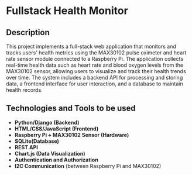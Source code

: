 <h1>Fullstack Health Monitor</h1> <h2>Description</h2> This project implements a full-stack web application that monitors and tracks users' health metrics using the MAX30102 pulse oximeter and heart rate sensor module connected to a Raspberry Pi. The application collects real-time health data such as heart rate and blood oxygen levels from the MAX30102 sensor, allowing users to visualize and track their health trends over time. The system includes a backend API for processing and storing data, a frontend interface for user interaction, and a database to maintain health records. 

<h2>Technologies and Tools to be used</h2>

- <b>Python/Django (Backend)</b>
- <b>HTML/CSS/JavaScript (Frontend)</b>
- <b>Raspberry Pi + MAX30102 Sensor (Hardware)</b>
- <b>SQLite(Database)</b>
- <b>REST API</b>
- <b>Chart.js (Data Visualization)</b>
- <b>Authentication and Authorization</b>
- <b>I2C Communication</b> (between Raspberry Pi and MAX30102)</b>
